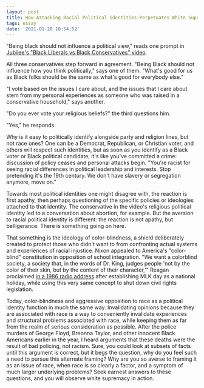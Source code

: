 ```yaml
---
layout: post
title: How Attacking Racial Political Identities Perpetuates White Supremacy
tags: essay
date: '2021-01-20 10:54:52'
---
```


"Being black should not influence a political view," reads one prompt in [Jubilee's "Black Liberals vs Black Conservatives" video](https://www.youtube.com/watch?v=VspjfNMPHyc).

All three conservatives step forward in agreement. "Being Black should not influence how you think politically," says one of them. "What's good for us as Black folks should be the same as what's good for everybody else."

"I vote based on the issues I care about, and the issues that I care about stem from my personal experiences as someone who was raised in a conservative household," says another.

"Do you ever vote your religious beliefs?" the third questions him.

"Yes," he responds.

Why is it easy to politically identify alongside party and religion lines, but not race ones? One can be a Democrat, Republican, or Christian voter, and others will respect such identities, but as soon as you identify as a Black voter or Black political candidate, it's like you've committed a crime: discussion of policy ceases and personal attacks begin. "You're racist for seeing racial differences in political leadership and interests. Stop pretending it's the 19th century. We don't have slavery or segregation anymore, move on."

Towards most political identities one might disagree with, the reaction is first apathy, then perhaps questioning of the specific policies or ideologies attached to that identity. The conservative in the video's religious political identity led to a conversation about abortion, for example. But the aversion to racial political identity is different: the reaction is not apathy, but belligerance. There is something going on here.

That something is the ideology of color-blindness, a shield deliberately created to protect those who didn't want to from confronting actual systems and experiences of racial injustice. Nixon appealed to America's "color-blind" constitution in opposition of school integration. "We want a colorblind society, a society that, in the words of Dr. King, judges people 'not by the color of their skin, but by the content of their character,'" Reagan proclaimed [in a 1986 radio address](https://www.presidency.ucsb.edu/node/259262) after establishing MLK day as a national holiday, while using this very same concept to shut down civil rights legislation.

Today, color-blindness and aggressive opposition to race as a political identity function in much the same way. Invalidating opinions because they are associated with race is a way to conveniently invalidate experiences and structural problems associated with race, while keeping them as far from the realm of serious consideration as possible. After the police murders of George Floyd, Breonna Taylor, and other innocent Black Americans earlier in the year, I heard arguments that these deaths were the result of bad policing, not racism. Sure, you could look at subsets of facts until this argument is correct, but it begs the question, why do you feel such a need to pursue this alternate framing? Why are you so averse to framing it as an issue of race, when race is so clearly a factor, and a symptom of much larger underlying problems? Seek earnest answers to these questions, and you will observe white supremacy in action.